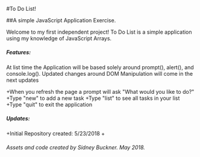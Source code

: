 #To Do List!

##A simple JavaScript Application Exercise.

Welcome to my first independent project! To Do List is a simple application
using my knowledge of JavaScript Arrays.   

##### Features:
At list time the Application will be based
solely around prompt(), alert(), and console.log(). Updated changes around DOM Manipulation
will come in the next updates

+When you refresh the page a prompt will ask "What would you like to do?"
+Type "new" to add a new task
+Type "list" to see all tasks in your list
+Type "quit" to exit the application

##### Updates:

+Initial Repository created: 5/23/2018
+

###### Assets and code created by Sidney Buckner. May 2018.

